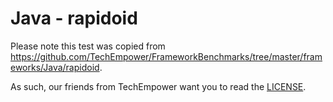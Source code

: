 # Java - rapidoid

Please note this test was copied from https://github.com/TechEmpower/FrameworkBenchmarks/tree/master/frameworks/Java/rapidoid.

As such, our friends from TechEmpower want you to read the [LICENSE](LICENSE).
